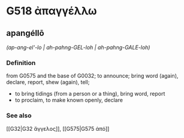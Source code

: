# G518 ἀπαγγέλλω

## apangéllō

_(ap-ang-el'-lo | ah-pahng-GEL-loh | ah-pahng-GALE-loh)_

### Definition

from G0575 and the base of G0032; to announce; bring word (again), declare, report, shew (again), tell; 

- to bring tidings (from a person or a thing), bring word, report
- to proclaim, to make known openly, declare

### See also

[[G32|G32 ἄγγελος]], [[G575|G575 ἀπό]]
